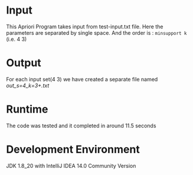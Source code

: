 # Input

This Apriori Program takes input from test-input.txt file. Here the parameters are separated by single space.
And the order is : `minsupport k` (i.e. 4 3)

# Output

For each input set(4 3) we have created a separate file named *out_s=4_k=3+.txt*

# Runtime

The code was tested and it completed in around 11.5 seconds

# Development Environment

JDK 1.8_20 with IntelliJ IDEA 14.0 Community Version
